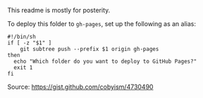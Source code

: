 This readme is mostly for posterity.

To deploy this folder to `gh-pages`, set up the following as an alias:

```
#!/bin/sh
if [ -z "$1" ]
	git subtree push --prefix $1 origin gh-pages
then
  echo "Which folder do you want to deploy to GitHub Pages?"
  exit 1
fi
```

Source: <https://gist.github.com/cobyism/4730490>